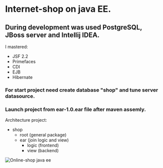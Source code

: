 # Internet-shop on java EE.
## During development was used PostgreSQL, JBoss server and Intellij IDEA.
I mastered:
* JSF 2.2
* Primefaces
* CDI
* EJB
* Hibernate

### For start project need create database "shop" and tune server datasource.
### Launch project from ear-1.0.ear file after maven assemly.

Architecture project:
- shop
  - root (general package)
  - ear (join logic and view)
    - logic (frontend)
    - view (backend)

![Online-shop java ee](https://i.imgur.com/yQ2qsUo.gif)
